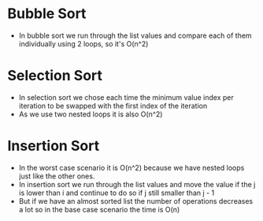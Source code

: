 # Bubble Sort
- In bubble sort we run through the list values and compare each of them individually using 2 loops, so it's O(n^2)

# Selection Sort
- In selection sort we chose each time the minimum value index per iteration to be swapped with the first index of the 
  iteration
- As we use two nested loops it is also O(n^2)

# Insertion Sort
- In the worst case scenario it is O(n^2) because we have nested loops just like the other ones.
- In insertion sort we run through the list values and move the value if the j is lower than i and continue to do so if
  j still smaller than j - 1
- But if we have an almost sorted list the number of operations decreases a lot so in the base case scenario the time is O(n)
